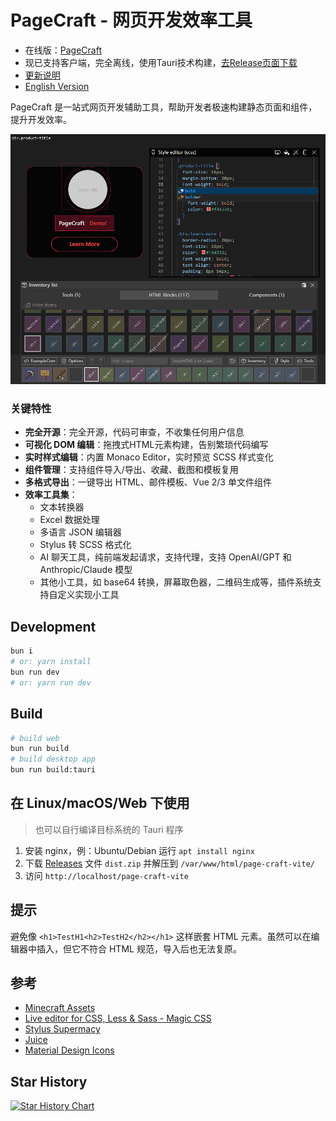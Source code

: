 # PageCraft - 网页开发效率工具

- 在线版：[PageCraft](https://canwdev.github.io/page-craft-vite/#/)
- 现已支持客户端，完全离线，使用Tauri技术构建，[去Release页面下载](https://github.com/canwdev/page-craft-vite/releases)
- [更新说明](./public/release-notes.md)
- [English Version](./README-en.md)

PageCraft 是一站式网页开发辅助工具，帮助开发者极速构建静态页面和组件，提升开发效率。

![img](./screenshot.png)

### 关键特性

- **完全开源**：完全开源，代码可审查，不收集任何用户信息
- **可视化 DOM 编辑**：拖拽式HTML元素构建，告别繁琐代码编写
- **实时样式编辑**：内置 Monaco Editor，实时预览 SCSS 样式变化
- **组件管理**：支持组件导入/导出、收藏、截图和模板复用
- **多格式导出**：一键导出 HTML、邮件模板、Vue 2/3 单文件组件
- **效率工具集**：
  - 文本转换器
  - Excel 数据处理
  - 多语言 JSON 编辑器
  - Stylus 转 SCSS 格式化
  - AI 聊天工具，纯前端发起请求，支持代理，支持 OpenAI/GPT 和 Anthropic/Claude 模型
  - 其他小工具，如 base64 转换，屏幕取色器，二维码生成等，插件系统支持自定义实现小工具

## Development

```bash
bun i
# or: yarn install
bun run dev
# or: yarn run dev
```

## Build

```bash
# build web
bun run build
# build desktop app
bun run build:tauri
```

## 在 Linux/macOS/Web 下使用

> 也可以自行编译目标系统的 Tauri 程序

1. 安装 nginx，例：Ubuntu/Debian 运行 `apt install nginx`
2. 下载 [Releases](https://github.com/canwdev/page-craft-vite/releases) 文件 `dist.zip` 并解压到 `/var/www/html/page-craft-vite/`
3. 访问 `http://localhost/page-craft-vite`

## 提示

避免像 `<h1>TestH1<h2>TestH2</h2></h1>` 这样嵌套 HTML 元素。虽然可以在编辑器中插入，但它不符合 HTML 规范，导入后也无法复原。

## 参考

- [Minecraft Assets](https://mcasset.cloud/)
- [Live editor for CSS, Less & Sass - Magic CSS](https://chrome.google.com/webstore/detail/live-editor-for-css-less/ifhikkcafabcgolfjegfcgloomalapol/related?utm_source=chrome-ntp-icon)
- [Stylus Supermacy](https://thisismanta.github.io/stylus-supremacy/#demo)
- [Juice](https://github.com/Automattic/juice)
- [Material Design Icons](https://pictogrammers.com/library/mdi/)

## Star History

[![Star History Chart](https://api.star-history.com/svg?repos=canwdev/page-craft-vite&type=Date)](https://star-history.com/#canwdev/page-craft-vite&Date)
